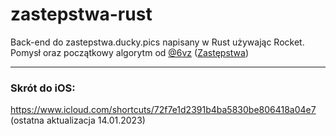# zastepstwa-rust
Back-end do zastepstwa.ducky.pics napisany w Rust używając Rocket.
Pomysł oraz początkowy algorytm od [@6vz](https://github.com/6vz) ([Zastępstwa](https://github.com/6vz/zastepstwa))

---

### Skrót do iOS:
https://www.icloud.com/shortcuts/72f7e1d2391b4ba5830be806418a04e7
(ostatna aktualizacja 14.01.2023)
